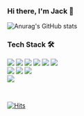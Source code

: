 <h3>Hi there, I'm Jack 👋</h3>

![Anurag's GitHub stats](https://github-readme-stats.vercel.app/api?username=required-true&show_icons=true&theme=vue-dark)

<h3>Tech Stack 🛠</h3>

<p>
  <img src="https://img.shields.io/badge/Vue.js-35495E?style=flat-square&logo=vuedotjs&logoColor=4FC08D" /> 
  <img src="https://img.shields.io/badge/Nuxt.js-35495E?style=flat-square&logo=nuxt.js&logoColor=41B883" />
  <img src="https://img.shields.io/badge/JavaScript-323330?style=flat-square&logo=javascript&logoColor=F7DF1E" /> 
  <img src="https://img.shields.io/badge/TypeScript-3178c6?style=flat-square&logo=typescript&logoColor=fafafa" />
  <img src="https://img.shields.io/badge/Node.js-339933?style=flat-square&logo=nodedotjs&logoColor=white" /> 
  <img src="https://img.shields.io/badge/Express.js-%23404d59.svg?style=flat-square&logo=express&logoColor=%2361DAFB" /> 
  <br />
  <img src="https://img.shields.io/badge/HTML-E34F26?style=flat-square&logo=html5&logoColor=white" /> 
  <img src="https://img.shields.io/badge/CSS-1572B6?style=flat-square&logo=css3&logoColor=white" />
  <img src="https://img.shields.io/badge/SCSS-hotpink.svg?style=flat-square&logo=SASS&logoColor=white" />
  <br />
  <img src="https://img.shields.io/badge/Git-F05032?style=flat-square&logo=git&logoColor=white" />
</p>

<br />

[![Hits](https://hits.seeyoufarm.com/api/count/incr/badge.svg?url=https%3A%2F%2Fgithub.com%2Frequired%2Dtrue&count_bg=%23006FBE&title_bg=%23004170&icon=&icon_color=%23FFFFFF&title=VISIT&edge_flat=false)](https://hits.seeyoufarm.com)
